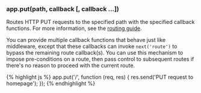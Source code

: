 <!---
 Copyright (c) 2016 StrongLoop, IBM, and Express Contributors
 License: MIT
-->

<h3 id='app.put.method'>app.put(path, callback [, callback ...])</h3>

Routes HTTP PUT requests to the specified path with the specified callback functions.
For more information, see the [routing guide](/guide/routing.html).

You can provide multiple callback functions that behave just like middleware,
except that these callbacks can invoke `next('route')` to bypass the
remaining route callback(s). You can use this mechanism to impose pre-conditions on
a route, then pass control to subsequent routes if there's no reason to proceed with
the current route.

{% highlight js %}
app.put('/', function (req, res) {
  res.send('PUT request to homepage');
});
{% endhighlight %}
